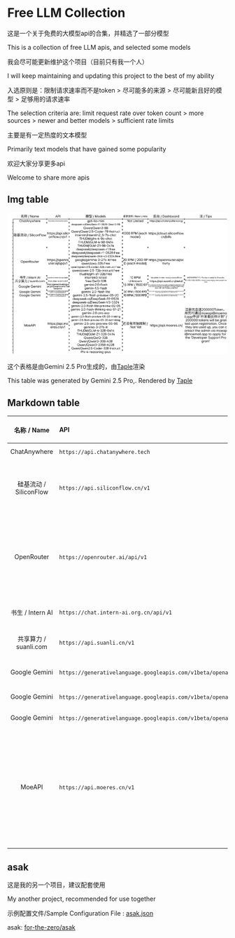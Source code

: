 # Free LLM Collection

这是一个关于免费的大模型api的合集，并精选了一部分模型

This is a collection of free LLM apis, and selected some models

我会尽可能更新维护这个项目（目前只有我一个人）

I will keep maintaining and updating this project to the best of my ability

入选原则是：限制请求速率而不是token > 尽可能多的来源 > 尽可能新且好的模型 > 足够用的请求速率

The selection criteria are: limit request rate over token count > more sources > newer and better models > sufficient rate limits

主要是有一定热度的文本模型

Primarily text models that have gained some popularity

欢迎大家分享更多api

Welcome to share more apis

## Img table

![](Taple.png)

这个表格是由Gemini 2.5 Pro生成的，由[Taple](https://ftz-tools.netlify.app/taple/index.html)渲染

This table was generated by Gemini 2.5 Pro,. Rendered by [Taple](https://ftz-tools.netlify.app/taple/index.html)

## Markdown table

| 名称 / Name          | API                                                       | 模型 / Models                                                                                                                                                                                                                                                                                                                                                                                                                                                              | 请求速率 / Rate Limits            | 后台 / Dashboard                                                                                                                       | 注 / Tips                                                                                                                                                                                                                    |
|:------------------:|:--------------------------------------------------------- |:------------------------------------------------------------------------------------------------------------------------------------------------------------------------------------------------------------------------------------------------------------------------------------------------------------------------------------------------------------------------------------------------------------------------------------------------------------------------:|:-----------------------------:|:------------------------------------------------------------------------------------------------------------------------------------ |:--------------------------------------------------------------------------------------------------------------------------------------------------------------------------------------------------------------------------- |
| ChatAnywhere       | `https://api.chatanywhere.tech`                           | `gpt-4o-mini`                                                                                                                                                                                                                                                                                                                                                                                                                                                            | Not Limited                   | `https://api.chatanywhere.org/`                                                                                                      |                                                                                                                                                                                                                             |
| 硅基流动 / SiliconFlow | `https://api.siliconflow.cn/v1`                           | `deepseek-ai/DeepSeek-R1-0528-Qwen3-8B` `Qwen/Qwen3-8B` `Qwen/Qwen2.5-Coder-7B-Instruct` `internlm/internlm2_5-7b-chat`  `THUDM/glm-4-9b-chat``THUDM/GLM-4-9B-0414``THUDM/GLM-Z1-9B-0414`                                                                                                                                                                                                                                                                                | 1000 RPM (each model)         | `https://cloud.siliconflow.cn/bills`                                                                                                 |                                                                                                                                                                                                                             |
| OpenRouter         | `https://openrouter.ai/api/v1`                            | `deepseek/deepseek-r1:free`  `deepseek/deepseek-r1-0528:free` `deepseek/deepseek-chat-v3-0324:free` `google/gemma-3-27b-it:free` `qwen/qwq-32b:free` `qwen/qwen-2.5-coder-32b-instruct:free` `qwen/qwen-2.5-72b-instruct:free`  `thudm/glm-z1-32b:free`                                                                                                                                                                                                                  | 20 RPM / 200 RPD (each model) | `https://openrouter.ai/activity`                                                                                                     |                                                                                                                                                                                                                             |
| 书生 / Intern AI     | `https://chat.intern-ai.org.cn/api/v1`                    | `internlm3-latest`                                                                                                                                                                                                                                                                                                                                                                                                                                                       | 10 RPM                        | `https://internlm.intern-ai.org.cn/api/callDetail`                                                                                   | 密钥有效期6个月 / The key is vailed for 6 months                                                                                                                                                                                   |
| 共享算力 / suanli.com  | `https://api.suanli.cn/v1`                                | `free:QwQ-32B`                                                                                                                                                                                                                                                                                                                                                                                                                                                           | Unknown                       | `https://api.suanli.cn/detail`                                                                                                       | 算力由他人设备共享提供 / Shared computing by other people's devices                                                                                                                                                                    |
| Google Gemini      | `https://generativelanguage.googleapis.com/v1beta/openai` | `gemini-2.0-flash` `gemini-1.5-flash`                                                                                                                                                                                                                                                                                                                                                                                                                                    | 15 RPM / 1500 RPD             | `https://console.cloud.google.com/apis/api/generativelanguage.googleapis.com/metrics?project=gen-lang-client-0914201730&invt=Abt7KQ` |                                                                                                                                                                                                                             |
| Google Gemini      | `https://generativelanguage.googleapis.com/v1beta/openai` | `gemini-2.0-flash-lite`                                                                                                                                                                                                                                                                                                                                                                                                                                                  | 30 RPM / 1500 RPD             | `https://console.cloud.google.com/apis/api/generativelanguage.googleapis.com/metrics?project=gen-lang-client-0914201730&invt=Abt7KQ` |                                                                                                                                                                                                                             |
| Google Gemini      | `https://generativelanguage.googleapis.com/v1beta/openai` | `gemini-2.5-flash-preview-05-20`                                                                                                                                                                                                                                                                                                                                                                                                                                         | 10 RPM / 500 RPD              | `https://console.cloud.google.com/apis/api/generativelanguage.googleapis.com/metrics?project=gen-lang-client-0914201730&invt=Abt7KQ` |                                                                                                                                                                                                                             |
| MoeAPI             | `https://api.moeres.cn/v1`                                | `deepseek-ai/DeepSeek-R1-0528` `deepseek-ai/DeepSeek-V3-0324` `gemini-2.0-flash-lite-preview-02-05` `gemini-2.0-flash-thinking-exp-01-21` `gemini-2.0-pro-exp` `gemini-2.5-flash-preview-05-20-thinking` `gemini-2.5-flash-preview-05-20-nothinking` `gemini-2.5-pro-preview-05-06` `gemma-3-27b-it`  `THUDM/GLM-4-32B-0414` `THUDM/GLM-Z1-32B-0414` `Qwen/QwQ-32B` `Qwen/Qwen3-30B-A3B` `Qwen/Qwen3-235B-A22B` `Qwen/Qwen2.5-Coder-32B-Instruct` `Phi-4-reasoning-plus` | 还没有开始限制 / Not Yet             | `https://api.moeres.cn/`                                                                                                             | 注册完会送200000Token，用完可通过moeapi@moemail.app申请“开发者扶持计划” / 200000 tokens will be granted upon registration. Once they are used up, you can contact the admin via moeapi@moemail.app to apply for the 'Developer Support Program' |

## asak

这是我的另一个项目，建议配套使用

My another project, recommended for use together

示例配置文件/Sample Configuration File : [asak.json](asak.json)

asak: [for-the-zero/asak](https://github.com/for-the-zero/asak)
